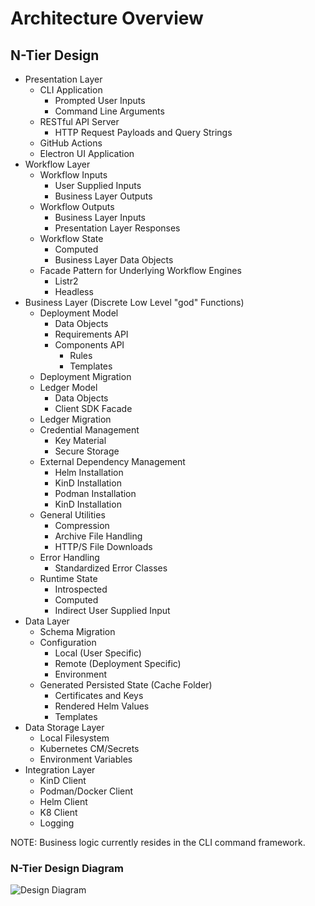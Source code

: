 # Architecture Overview

## N-Tier Design

* Presentation Layer
  * CLI Application
    * Prompted User Inputs
    * Command Line Arguments
  * RESTful API Server
    * HTTP Request Payloads and Query Strings
  * GitHub Actions
  * Electron UI Application
* Workflow Layer
  * Workflow Inputs
    * User Supplied Inputs
    * Business Layer Outputs
  * Workflow Outputs
    * Business Layer Inputs
    * Presentation Layer Responses
  * Workflow State
    * Computed
    * Business Layer Data Objects
  * Facade Pattern for Underlying Workflow Engines
    * Listr2
    * Headless
* Business Layer (Discrete Low Level "god" Functions)
  * Deployment Model
    * Data Objects
    * Requirements API
    * Components API
      * Rules
      * Templates
  * Deployment Migration
  * Ledger Model
    * Data Objects
    * Client SDK Facade
  * Ledger Migration
  * Credential Management
    * Key Material
    * Secure Storage
  * External Dependency Management
    * Helm Installation
    * KinD Installation
    * Podman Installation
    * KinD Installation
  * General Utilities
    * Compression
    * Archive File Handling
    * HTTP/S File Downloads
  * Error Handling
    * Standardized Error Classes
  * Runtime State
    * Introspected
    * Computed
    * Indirect User Supplied Input
* Data Layer
  * Schema Migration
  * Configuration
    * Local (User Specific)
    * Remote (Deployment Specific)
    * Environment
  * Generated Persisted State (Cache Folder)
    * Certificates and Keys
    * Rendered Helm Values
    * Templates
* Data Storage Layer
  * Local Filesystem
  * Kubernetes CM/Secrets
  * Environment Variables
* Integration Layer
  * KinD Client
  * Podman/Docker Client
  * Helm Client
  * K8 Client
  * Logging

NOTE: Business logic currently resides in the CLI command framework.

### N-Tier Design Diagram

![Design Diagram](https://lucid.app/publicSegments/view/e661b396-b9c5-41f2-90d8-c3bf77cd18e4/image.png)
